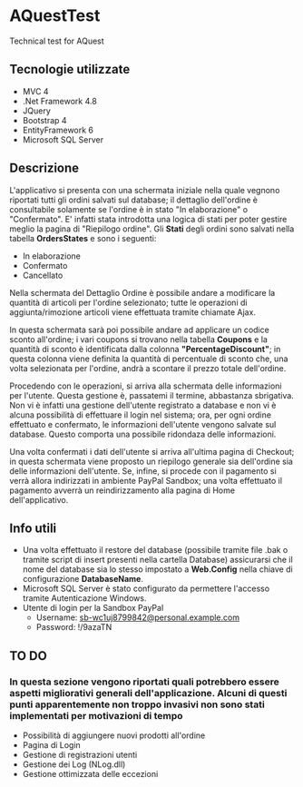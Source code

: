 # AQuestTest
Technical test for AQuest

## Tecnologie utilizzate
- MVC 4
- .Net Framework 4.8
- JQuery
- Bootstrap 4
- EntityFramework 6
- Microsoft SQL Server

## Descrizione
L'applicativo si presenta con una schermata iniziale nella quale vegnono riportati tutti gli ordini salvati sul database; il dettaglio dell'ordine è consultabile solamente se l'ordine è in stato "In elaborazione" o "Confermato". 
E' infatti stata introdotta una logica di stati per poter gestire meglio la pagina di "Riepilogo ordine".
Gli **Stati** degli ordini sono salvati nella tabella **OrdersStates** e sono i seguenti:
- In elaborazione
- Confermato
- Cancellato

Nella schermata del Dettaglio Ordine è possibile andare a modificare la quantità di articoli per l'ordine selezionato; tutte le operazioni di aggiunta/rimozione articoli viene effettuata tramite chiamate Ajax. 

In questa schermata sarà poi possibile andare ad applicare un codice sconto all'ordine; i vari coupons si trovano nella tabella **Coupons** e la quantità di sconto è identificata dalla colonna **"PercentageDiscount"**; in questa colonna viene definita la quantità di percentuale di sconto che, una volta selezionata per l'ordine, andrà a scontare il prezzo totale dell'ordine.

Procedendo con le operazioni, si arriva alla schermata delle informazioni per l'utente. Questa gestione è, passatemi il termine, abbastanza sbrigativa. Non vi è infatti una gestione dell'utente registrato a database e non vi è alcuna possibilità di effettuare il login nel sistema; ora, per ogni ordine effettuato e confermato, le informazioni dell'utente vengono salvate sul database. Questo comporta una possibile ridondaza delle informazioni.

Una volta confermati i dati dell'utente si arriva all'ultima pagina di Checkout; in questa schermata viene proposto un riepilogo generale sia dell'ordine sia delle informazioni dell'utente. Se, infine, si procede con il pagamento si verrà allora indirizzati in ambiente PayPal Sandbox; una volta effettuato il pagamento avverrà un reindirizzamento alla pagina di Home dell'applicativo.

## Info utili
- Una volta effettuato il restore del database (possibile tramite file .bak o tramite script di insert presenti nella cartella Database) assicurarsi che il nome del database sia lo stesso impostato a **Web.Config** nella chiave di configurazione **DatabaseName**.
- Microsoft SQL Server è stato configurato da permettere l'accesso tramite Autenticazione Windows.
- Utente di login per la Sandbox PayPal
    - Username: sb-wc1uj8799842@personal.example.com
    - Password: !/9azaTN

## TO DO
### In questa sezione vengono riportati quali potrebbero essere aspetti migliorativi generali dell'applicazione. Alcuni di questi punti apparentemente non troppo invasivi non sono stati implementati per motivazioni di tempo
- Possibilità di aggiungere nuovi prodotti all'ordine
- Pagina di Login
- Gestione di registrazioni utenti
- Gestione dei Log (NLog.dll)
- Gestione ottimizzata delle eccezioni
